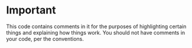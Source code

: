 # Important

This code contains comments in it for the purposes of highlighting certain things and explaining how things work. You should not have comments in your code, per the conventions.
